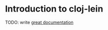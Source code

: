 # Introduction to cloj-lein

TODO: write [great documentation](http://jacobian.org/writing/what-to-write/)
